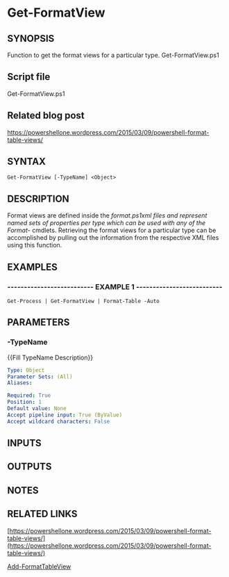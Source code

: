 # Get-FormatView

## SYNOPSIS
Function to get the format views for a particular type.
Get-FormatView.ps1

## Script file
Get-FormatView.ps1

## Related blog post
https://powershellone.wordpress.com/2015/03/09/powershell-format-table-views/

## SYNTAX

```
Get-FormatView [-TypeName] <Object>
```

## DESCRIPTION
Format views are defined inside the *format.ps1xml files and represent named sets of properties per type which can be used with any of the Format-* cmdlets. 
Retrieving the format views for a particular type can be accomplished by pulling out the information from the respective XML files using this function.

## EXAMPLES

### -------------------------- EXAMPLE 1 --------------------------
```
Get-Process | Get-FormatView | Format-Table -Auto
```

## PARAMETERS

### -TypeName
{{Fill TypeName Description}}

```yaml
Type: Object
Parameter Sets: (All)
Aliases: 

Required: True
Position: 1
Default value: None
Accept pipeline input: True (ByValue)
Accept wildcard characters: False
```

## INPUTS

## OUTPUTS

## NOTES

## RELATED LINKS

[https://powershellone.wordpress.com/2015/03/09/powershell-format-table-views/](https://powershellone.wordpress.com/2015/03/09/powershell-format-table-views/)

[Add-FormatTableView]()


